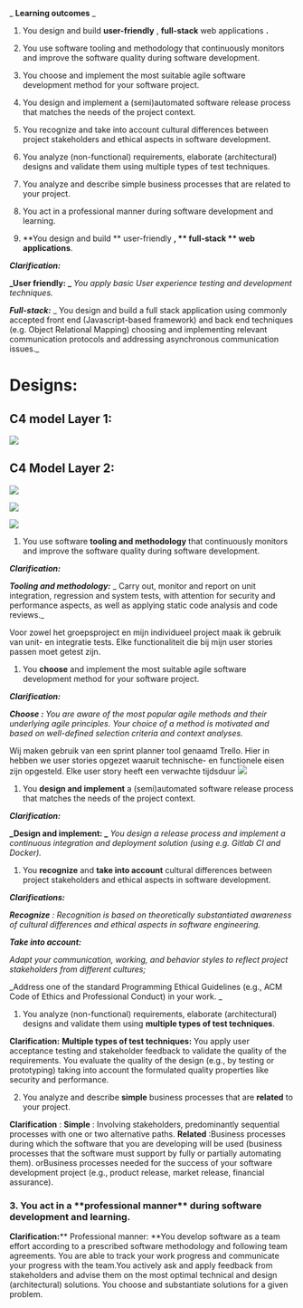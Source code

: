 _ **Learning outcomes** _

1. You design and build  **user-friendly** ,  **full-stack**  web applications **.**
2. You use software tooling and methodology that continuously monitors and improve the software quality during software development.
3. You choose and implement the most suitable agile software development method for your software project.
4. You design and implement a (semi)automated software release process that matches the needs of the project context.
5. You recognize and take into account cultural differences between project stakeholders and ethical aspects in software development.
6. You analyze (non-functional) requirements, elaborate (architectural) designs and validate them using multiple types of test techniques.
7. You analyze and describe simple business processes that are related to your project.
8. You act in a professional manner during software development and learning.

1. **You design and build ** user-friendly **, ** full-stack ** web applications**.

**_Clarification:_**

**_User friendly: _** _You apply basic User experience testing and development techniques._

**_Full-stack:_** _ You design and build a full stack application using commonly accepted front end (Javascript-based framework) and back end techniques (e.g. Object Relational Mapping) choosing and implementing relevant communication protocols and addressing asynchronous communication issues._

# Designs:

## C4 model Layer 1:

![](RackMultipart20220413-4-1bpw19m_html_b55e72a00e3fe241.png)

## C4 Model Layer 2:

![](RackMultipart20220413-4-1bpw19m_html_5fb05f14739931e8.png)

![](RackMultipart20220413-4-1bpw19m_html_aa906862dc2e02dc.png)

![](RackMultipart20220413-4-1bpw19m_html_4c06e39e20b8aeb7.png)

1. You use software  **tooling and methodology**  that continuously monitors and improve the software quality during software development.

**_Clarification:_**

**_Tooling and methodology:_** _ Carry out, monitor and report on unit integration, regression and system tests, with attention for security and performance aspects, as well as applying static code analysis and code reviews._

Voor zowel het groepsproject en mijn individueel project maak ik gebruik van unit- en integratie tests. Elke functionaliteit die bij mijn user stories passen moet getest zijn.

1. You  **choose**  and implement the most suitable agile software development method for your software project.

**_Clarification:_**

**_Choose :_** _You are aware of the most popular agile methods and their underlying agile principles. Your choice of a method is motivated and based on well-defined selection criteria and context analyses._

Wij maken gebruik van een sprint planner tool genaamd Trello. Hier in hebben we user stories opgezet waaruit technische- en functionele eisen zijn opgesteld. Elke user story heeft een verwachte tijdsduur ![](RackMultipart20220413-4-1bpw19m_html_1c7d67423c6e5e1a.png)

1. You  **design and implement**  a (semi)automated software release process that matches the needs of the project context.

**_Clarification:_**

**_Design and implement: _** _You design a release process and implement a continuous integration and deployment solution (using e.g. Gitlab CI and Docker)._

1. You  **recognize**  and  **take into account**  cultural differences between project stakeholders and ethical aspects in software development.

**_Clarifications:_**

**_Recognize_** _:  Recognition is based on theoretically substantiated awareness of cultural differences and ethical aspects in software engineering._

**_Take into account:_**

_Adapt your communication, working, and behavior styles to reflect project stakeholders from different cultures;_

_Address one of the standard Programming Ethical Guidelines (e.g., ACM Code of Ethics and Professional Conduct) in your work.  _

1. You analyze (non-functional) requirements, elaborate (architectural) designs and validate them using  **multiple types of test techniques**.

 **Clarification:** __**Multiple types of test techniques:**__  You apply user acceptance testing and stakeholder feedback to validate the quality of the requirements. You evaluate the quality of the design (e.g., by testing or prototyping) taking into account the formulated quality properties like security and performance.


2. You analyze and describe  **simple**  business processes that are  **related**  to your project.

**Clarification** : **Simple** : Involving stakeholders, predominantly sequential processes with one or two alternative paths. **Related** :Business processes during which the software that you are developing will be used (business processes that the software must support by fully or partially automating them). orBusiness processes needed for the success of your software development project (e.g., product release, market release, financial assurance). 


<h3>3. You act in a  **professional manner**  during software development and learning.</h3>

 **Clarification:**** Professional manner: **You develop software as a team effort according to a prescribed software methodology and following team agreements. You are able to track your work progress and communicate your progress with the team.You actively ask and apply feedback from stakeholders and advise them on the most optimal technical and design (architectural) solutions.
You choose and substantiate solutions for a given problem. 
